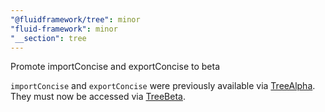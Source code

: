 ```yaml
---
"@fluidframework/tree": minor
"fluid-framework": minor
"__section": tree
---
```

Promote importConcise and exportConcise to beta

`importConcise` and `exportConcise` were previously available via [TreeAlpha](https://fluidframework.com/docs/api/tree/treealpha-interface).
They must now be accessed via [TreeBeta](https://fluidframework.com/docs/api/tree/treebeta-interface).
